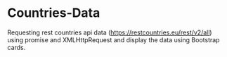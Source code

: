 # Countries-Data

Requesting rest countries api data (https://restcountries.eu/rest/v2/all) using promise and XMLHttpRequest and display the data using Bootstrap cards.
